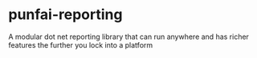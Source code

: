 # punfai-reporting
A modular dot net reporting library that can run anywhere and has richer features the further you lock into a platform
